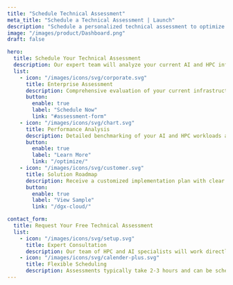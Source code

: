 ```yaml
---
title: "Schedule Technical Assessment"
meta_title: "Schedule a Technical Assessment | Launch"
description: "Schedule a personalized technical assessment to optimize your enterprise AI and HPC infrastructure"
image: "/images/product/Dashboard.png"
draft: false

hero:
  title: Schedule Your Technical Assessment
  description: Our expert team will analyze your current AI and HPC infrastructure to identify optimization opportunities and create a tailored roadmap for your enterprise needs.
  list:
    - icon: "/images/icons/svg/corporate.svg"
      title: Enterprise Assessment
      description: Comprehensive evaluation of your current infrastructure, workloads, and performance bottlenecks to identify optimization opportunities.
      button:
        enable: true
        label: "Schedule Now"
        link: "#assessment-form"
    - icon: "/images/icons/svg/chart.svg"
      title: Performance Analysis
      description: Detailed benchmarking of your AI and HPC workloads against industry standards with actionable recommendations for improvement.
      button:
        enable: true
        label: "Learn More"
        link: "/optimize/"
    - icon: "/images/icons/svg/customer.svg"
      title: Solution Roadmap
      description: Receive a customized implementation plan with clear timelines, resource requirements, and expected ROI for your organization.
      button:
        enable: true
        label: "View Sample"
        link: "/dgx-cloud/"

contact_form:
  title: Request Your Free Technical Assessment
  list:
    - icon: "/images/icons/svg/setup.svg"
      title: Expert Consultation
      description: Our team of HPC and AI specialists will work directly with your technical stakeholders
    - icon: "/images/icons/svg/calender-plus.svg"
      title: Flexible Scheduling
      description: Assessments typically take 2-3 hours and can be scheduled at your convenience
---
```

